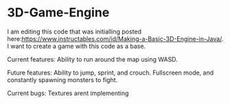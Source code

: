 # 3D-Game-Engine
I am editing this code that was initialling posted here:https://www.instructables.com/id/Making-a-Basic-3D-Engine-in-Java/. I want to create a game with this code as a base.

Current features: Ability to run around the map using WASD.

Future features: Ability to jump, sprint, and crouch. Fullscreen mode, and constantly spawning monsters to fight.

Current bugs: Textures arent implementing
